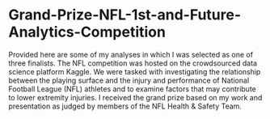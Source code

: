 # Grand-Prize-NFL-1st-and-Future-Analytics-Competition
Provided here are some of my analyses in which I was selected as one of three finalists. The NFL competition was hosted on the crowdsourced data science platform Kaggle. We were tasked with investigating the relationship between the playing surface and the injury and performance of National Football League (NFL) athletes and to examine factors that may contribute to lower extremity injuries. I received the grand prize based on my work and presentation as judged by members of the NFL Health &amp; Safety Team.
